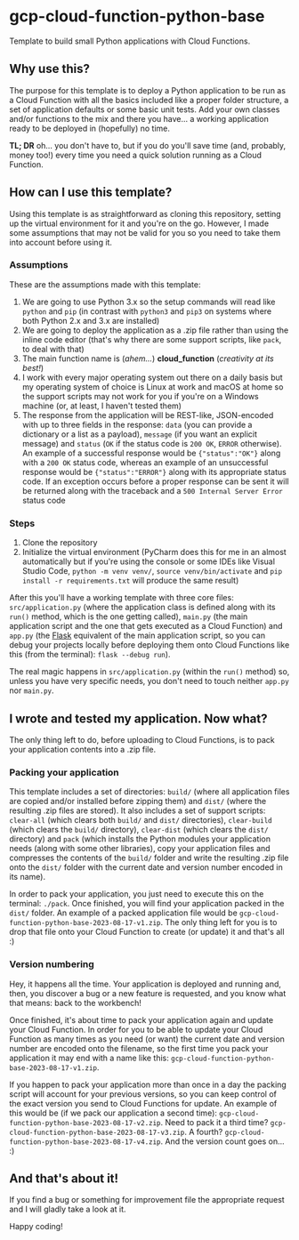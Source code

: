 # gcp-cloud-function-python-base
Template to build small Python applications with Cloud Functions.

## Why use this?
The purpose for this template is to deploy a Python application to be run as a Cloud Function with all the basics
included like a proper folder structure, a set of application defaults or some basic unit tests. Add your own classes 
and/or functions to the mix and there you have... a working application ready to be deployed in (hopefully) no time.

**TL; DR** oh... you don't have to, but if you do you'll save time (and, probably, money too!) every time you need a 
quick solution running as a Cloud Function.

## How can I use this template?
Using this template is as straightforward as cloning this repository, setting up the virtual environment for it and 
you're on the go. However, I made some assumptions that may not be valid for you so you need to take them into account
before using it.

### Assumptions
These are the assumptions made with this template:

1. We are going to use Python 3.x so the setup commands will read like `python` and `pip` (in contrast with `python3` 
and `pip3` on systems where both Python 2.x and 3.x are installed)
2. We are going to deploy the application as a .zip file rather than using the inline code editor (that's why there are 
some support scripts, like `pack`, to deal with that)
3. The main function name is (*ahem...*) **cloud_function** (*creativity at its best!*)
4. I work with every major operating system out there on a daily basis but my operating system of choice is Linux at 
work and macOS at home so the support scripts may not work for you if you're on a Windows machine (or, at least, I 
haven't tested them)
5. The response from the application will be REST-like, JSON-encoded with up to three fields in the response: `data` 
(you can provide a dictionary or a list as a payload), `message` (if you want an explicit message) and `status` (`OK`
if the status code is `200 OK`, `ERROR` otherwise). An example of a successful response would be `{"status":"OK"}`
along with a `200 OK` status code, whereas an example of an unsuccessful response would be `{"status":"ERROR"}` along 
with its appropriate status code. If an exception occurs before a proper response can be sent it will be returned along
with the traceback and a `500 Internal Server Error` status code

### Steps
1. Clone the repository
2. Initialize the virtual environment (PyCharm does this for me in an almost automatically but if 
you're using the console or some IDEs like Visual Studio Code, `python -m venv venv/`, `source venv/bin/activate` 
and `pip install -r requirements.txt` will produce the same result)

After this you'll have a working template with three core files: `src/application.py` (where the application class 
is defined along with its `run()` method, which is the one getting called), `main.py` (the main application script 
and the one that gets executed as a Cloud Function) and `app.py` (the 
[Flask](https://en.wikipedia.org/wiki/Flask_(web_framework)) equivalent of the main application script, so you can 
debug your projects locally before deploying them onto Cloud Functions like this (from the terminal): 
`flask --debug run`).

The real magic happens in `src/application.py` (within the `run()` method) so, unless you have very specific needs, you 
don't need to touch neither `app.py` nor `main.py`.

## I wrote and tested my application. Now what?
The only thing left to do, before uploading to Cloud Functions, is to pack your application contents into a .zip file.

### Packing your application
This template includes a set of directories: `build/` (where all application files are copied and/or installed before 
zipping them) and `dist/` (where the resulting .zip files are stored). It also includes a set of support scripts: 
`clear-all` (which clears both `build/` and `dist/` directories), `clear-build` (which clears the `build/` directory), 
`clear-dist` (which clears the `dist/` directory) and `pack` (which installs the Python modules your application needs 
(along with some other libraries), copy your application files and compresses the contents of the `build/` folder and 
write the resulting .zip file onto the `dist/` folder with the current date and version number encoded in its name). 

In order to pack your application, you just need to execute this on the terminal: `./pack`. Once finished, you will find
your application packed in the `dist/` folder. An example of a packed application file would be 
`gcp-cloud-function-python-base-2023-08-17-v1.zip`. The only thing left for you is to drop that file onto your Cloud
Function to create (or update) it and that's all :)

### Version numbering
Hey, it happens all the time. Your application is deployed and running and, then, you discover a bug or a new feature is
requested, and you know what that means: back to the workbench!

Once finished, it's about time to pack your application again and update your Cloud Function. In order for you to be 
able to update your Cloud Function as many times as you need (or want) the current date and version number are encoded 
onto the filename, so the first time you pack your application it may end with a name like 
this: `gcp-cloud-function-python-base-2023-08-17-v1.zip`.

If you happen to pack your application more than once in a day the packing script will account for your previous
versions, so you can keep control of the exact version you send to Cloud Functions for update. An example of this would
be (if we pack our application a second time): `gcp-cloud-function-python-base-2023-08-17-v2.zip`. Need to pack it a
third time? `gcp-cloud-function-python-base-2023-08-17-v3.zip`. A fourth? 
`gcp-cloud-function-python-base-2023-08-17-v4.zip`. And the version count goes on... :)

## And that's about it!
If you find a bug or something for improvement file the appropriate request and I will gladly take a look at it.

Happy coding!
